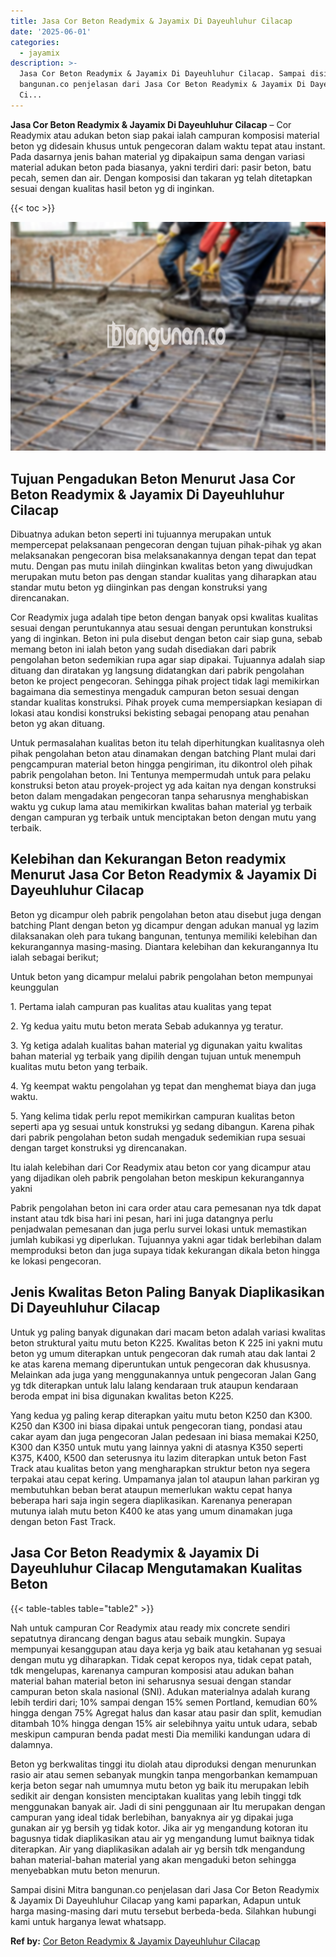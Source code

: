 ```yaml
---
title: Jasa Cor Beton Readymix & Jayamix Di Dayeuhluhur Cilacap
date: '2025-06-01'
categories:
  - jayamix
description: >-
  Jasa Cor Beton Readymix & Jayamix Di Dayeuhluhur Cilacap. Sampai disini Mitra
  bangunan.co penjelasan dari Jasa Cor Beton Readymix & Jayamix Di Dayeuhluhur
  Ci...
---
```


**Jasa Cor Beton Readymix & Jayamix Di Dayeuhluhur Cilacap** – Cor Readymix atau adukan beton siap pakai ialah campuran komposisi material beton yg didesain khusus untuk pengecoran dalam waktu tepat atau instant. Pada dasarnya jenis bahan material yg dipakaipun sama dengan variasi material adukan beton pada biasanya, yakni terdiri dari: pasir beton, batu pecah, semen dan air. Dengan komposisi dan takaran yg telah ditetapkan sesuai dengan kualitas hasil beton yg di inginkan.

{{< toc >}}

![Jasa Cor Beton Readymix & Jayamix Di Dayeuhluhur Cilacap](/images/jasa-cor-readymix-45.png)

## Tujuan Pengadukan Beton Menurut Jasa Cor Beton Readymix & Jayamix Di Dayeuhluhur Cilacap

Dibuatnya adukan beton seperti ini tujuannya merupakan untuk mempercepat pelaksanaan pengecoran dengan tujuan pihak-pihak yg akan melaksanakan pengecoran bisa melaksanakannya dengan tepat dan tepat mutu. Dengan pas mutu inilah diinginkan kwalitas beton yang diwujudkan merupakan mutu beton pas dengan standar kualitas yang diharapkan atau standar mutu beton yg diinginkan pas dengan konstruksi yang direncanakan.

Cor Readymix juga adalah tipe beton dengan banyak opsi kwalitas kualitas sesuai dengan peruntukannya atau sesuai dengan peruntukan konstruksi yang di inginkan. Beton ini pula disebut dengan beton cair siap guna, sebab memang beton ini ialah beton yang sudah disediakan dari pabrik pengolahan beton sedemikian rupa agar siap dipakai. Tujuannya adalah siap dituang dan diratakan yg langsung didatangkan dari pabrik pengolahan beton ke project pengecoran. Sehingga pihak project tidak lagi memikirkan bagaimana dia semestinya mengaduk campuran beton sesuai dengan standar kualitas konstruksi. Pihak proyek cuma mempersiapkan kesiapan di lokasi atau kondisi konstruksi bekisting sebagai penopang atau penahan beton yg akan dituang.

Untuk permasalahan kualitas beton itu telah diperhitungkan kualitasnya oleh pihak pengolahan beton atau dinamakan dengan batching Plant mulai dari pengcampuran material beton hingga pengiriman, itu dikontrol oleh pihak pabrik pengolahan beton. Ini Tentunya mempermudah untuk para pelaku konstruksi beton atau proyek-project yg ada kaitan nya dengan konstruksi beton dalam mengadakan pengecoran tanpa seharusnya menghabiskan waktu yg cukup lama atau memikirkan kwalitas bahan material yg terbaik dengan campuran yg terbaik untuk menciptakan beton dengan mutu yang terbaik.

## Kelebihan dan Kekurangan Beton readymix Menurut Jasa Cor Beton Readymix & Jayamix Di Dayeuhluhur Cilacap

Beton yg dicampur oleh pabrik pengolahan beton atau disebut juga dengan batching Plant dengan beton yg dicampur dengan adukan manual yg lazim dilaksanakan oleh para tukang bangunan, tentunya memiliki kelebihan dan kekurangannya masing-masing. Diantara kelebihan dan kekurangannya Itu ialah sebagai berikut;

Untuk beton yang dicampur melalui pabrik pengolahan beton mempunyai keunggulan

1\. Pertama ialah campuran pas kualitas atau kualitas yang tepat

2\. Yg kedua yaitu mutu beton merata Sebab adukannya yg teratur.

3\. Yg ketiga adalah kualitas bahan material yg digunakan yaitu kwalitas bahan material yg terbaik yang dipilih dengan tujuan untuk menempuh kualitas mutu beton yang terbaik.

4\. Yg keempat waktu pengolahan yg tepat dan menghemat biaya dan juga waktu.

5\. Yang kelima tidak perlu repot memikirkan campuran kualitas beton seperti apa yg sesuai untuk konstruksi yg sedang dibangun. Karena pihak dari pabrik pengolahan beton sudah mengaduk sedemikian rupa sesuai dengan target konstruksi yg direncanakan.

Itu ialah kelebihan dari Cor Readymix atau beton cor yang dicampur atau yang dijadikan oleh pabrik pengolahan beton meskipun kekurangannya yakni

Pabrik pengolahan beton ini cara order atau cara pemesanan nya tdk dapat instant atau tdk bisa hari ini pesan, hari ini juga datangnya perlu penjadwalan pemesanan dan juga perlu survei lokasi untuk memastikan jumlah kubikasi yg diperlukan. Tujuannya yakni agar tidak berlebihan dalam memproduksi beton dan juga supaya tidak kekurangan dikala beton hingga ke lokasi pengecoran.

## Jenis Kwalitas Beton Paling Banyak Diaplikasikan Di Dayeuhluhur Cilacap

Untuk yg paling banyak digunakan dari macam beton adalah variasi kwalitas beton struktural yaitu mutu beton K225. Kwalitas beton K 225 ini yakni mutu beton yg umum diterapkan untuk pengecoran dak rumah atau dak lantai 2 ke atas karena memang diperuntukan untuk pengecoran dak khususnya. Melainkan ada juga yang menggunakannya untuk pengecoran Jalan Gang yg tdk diterapkan untuk lalu lalang kendaraan truk ataupun kendaraan beroda empat ini bisa digunakan kwalitas beton K225.

Yang kedua yg paling kerap diterapkan yaitu mutu beton K250 dan K300. K250 dan K300 ini biasa dipakai untuk pengecoran tiang, pondasi atau cakar ayam dan juga pengecoran Jalan pedesaan ini biasa memakai K250, K300 dan K350 untuk mutu yang lainnya yakni di atasnya K350 seperti K375, K400, K500 dan seterusnya itu lazim diterapkan untuk beton Fast Track atau kualitas beton yang mengharapkan struktur beton nya segera terpakai atau cepat kering. Umpamanya jalan tol ataupun lahan parkiran yg membutuhkan beban berat ataupun memerlukan waktu cepat hanya beberapa hari saja ingin segera diaplikasikan. Karenanya penerapan mutunya ialah mutu beton K400 ke atas yang umum dinamakan juga dengan beton Fast Track.

## Jasa Cor Beton Readymix & Jayamix Di Dayeuhluhur Cilacap Mengutamakan Kualitas Beton

{{< table-tables table="table2" >}}

Nah untuk campuran Cor Readymix atau ready mix concrete sendiri sepatutnya dirancang dengan bagus atau sebaik mungkin. Supaya mempunyai kesanggupan atau daya kerja yg baik atau ketahanan yg sesuai dengan mutu yg diharapkan. Tidak cepat keropos nya, tidak cepat patah, tdk mengelupas, karenanya campuran komposisi atau adukan bahan material bahan material beton ini seharusnya sesuai dengan standar campuran beton skala nasional (SNI). Adukan materialnya adalah kurang lebih terdiri dari; 10% sampai dengan 15% semen Portland, kemudian 60% hingga dengan 75% Agregat halus dan kasar atau pasir dan split, kemudian ditambah 10% hingga dengan 15% air selebihnya yaitu untuk udara, sebab meskipun campuran benda padat mesti Dia memiliki kandungan udara di dalamnya.

Beton yg berkwalitas tinggi itu diolah atau diproduksi dengan menurunkan rasio air atau semen sebanyak mungkin tanpa mengorbankan kemampuan kerja beton segar nah umumnya mutu beton yg baik itu merupakan lebih sedikit air dengan konsisten menciptakan kualitas yang lebih tinggi tdk menggunakan banyak air. Jadi di sini penggunaan air Itu merupakan dengan campuran yang ideal tidak berlebihan, banyaknya air yg dipakai juga gunakan air yg bersih yg tidak kotor. Jika air yg mengandung kotoran itu bagusnya tidak diaplikasikan atau air yg mengandung lumut baiknya tidak diterapkan. Air yang diaplikasikan adalah air yg bersih tdk mengandung bahan material-bahan material yang akan mengaduki beton sehingga menyebabkan mutu beton menurun.

Sampai disini Mitra bangunan.co penjelasan dari Jasa Cor Beton Readymix & Jayamix Di Dayeuhluhur Cilacap yang kami paparkan, Adapun untuk harga masing-masing dari mutu tersebut berbeda-beda. Silahkan hubungi kami untuk harganya lewat whatsapp.

**Ref by:** [Cor Beton Readymix & Jayamix Dayeuhluhur Cilacap](https://id.wikipedia.org/wiki/Cor)
